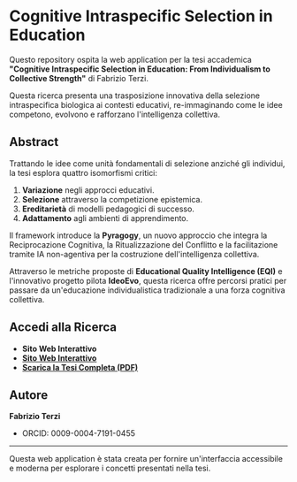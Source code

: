 # Cognitive Intraspecific Selection in Education

Questo repository ospita la web application per la tesi accademica **"Cognitive Intraspecific Selection in Education: From Individualism to Collective Strength"** di Fabrizio Terzi.

Questa ricerca presenta una trasposizione innovativa della selezione intraspecifica biologica ai contesti educativi, re-immaginando come le idee competono, evolvono e rafforzano l'intelligenza collettiva.

## Abstract

Trattando le idee come unità fondamentali di selezione anziché gli individui, la tesi esplora quattro isomorfismi critici:
1.  **Variazione** negli approcci educativi.
2.  **Selezione** attraverso la competizione epistemica.
3.  **Ereditarietà** di modelli pedagogici di successo.
4.  **Adattamento** agli ambienti di apprendimento.

Il framework introduce la **Pyragogy**, un nuovo approccio che integra la Reciprocazione Cognitiva, la Ritualizzazione del Conflitto e la facilitazione tramite IA non-agentiva per la costruzione dell'intelligenza collettiva.

Attraverso le metriche proposte di **Educational Quality Intelligence (EQI)** e l'innovativo progetto pilota **IdeoEvo**, questa ricerca offre percorsi pratici per passare da un'educazione individualistica tradizionale a una forza cognitiva collettiva.

## Accedi alla Ricerca

*   **Sito Web Interattivo**
*   **[Sito Web Interattivo](https://blubar.github.io/thesis-showcase/)**
*   **[Scarica la Tesi Completa (PDF)](https://blubar.github.io/thesis-showcase/Cognitive_Intraspecific_Selection_EN.pdf)**

## Autore

**Fabrizio Terzi**
*   ORCID: 0009-0004-7191-0455

---
Questa web application è stata creata per fornire un'interfaccia accessibile e moderna per esplorare i concetti presentati nella tesi.
